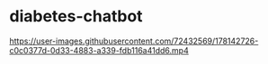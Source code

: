 # diabetes-chatbot

https://user-images.githubusercontent.com/72432569/178142726-c0c0377d-0d33-4883-a339-fdb116a41dd6.mp4

